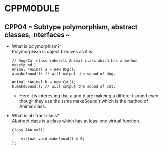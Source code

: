 # CPPMODULE

## CPP04 ~ Subtype polymorphism, abstract classes, interfaces ~
* What is polymorphism?\
  Polymorphism is object behaves as it is.
  ```
  // Dog/Cat class inherits Animal class which has a method makeSound().
  Animal *Animal a = new Dog();
  a.makeSound(); // will output the sound of dog.

  Animal *Animal b = new Cat();
  b.makeSound(); // will output the sound of cat.
  ```
  * Here it is interesting that a and b are makeing a different sound even though they use the same makeSound() which is the method of Animal class.

* What is abstract class?\
  Abstract class is a class which has at least one virtual function.
  ```
  class AAnimal()
  {
      virtual void makeSound() = 0;
  };
  ```
  
